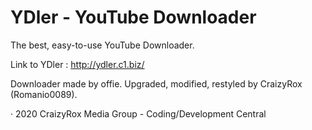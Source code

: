 # YDler - YouTube Downloader
The best, easy-to-use YouTube Downloader.

Link to YDler : http://ydler.c1.biz/

Downloader made by offie. Upgraded, modified, restyled by CraizyRox (Romanio0089).

· 2020 CraizyRox Media Group - Coding/Development Central
